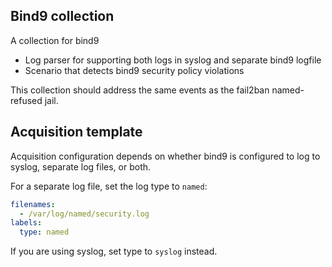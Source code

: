 ## Bind9 collection

A collection for bind9
 * Log parser for supporting both logs in syslog and separate bind9 logfile
 * Scenario that detects bind9 security policy violations

This collection should address the same events as the fail2ban named-refused
jail.


## Acquisition template

Acquisition configuration depends on whether bind9 is configured to log to
syslog, separate log files, or both.

For a separate log file, set the log type to `named`:

```yaml
filenames:
  - /var/log/named/security.log
labels:
  type: named
```

If you are using syslog, set type to `syslog` instead.
